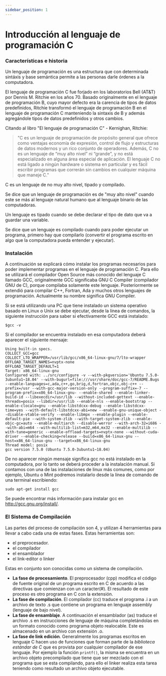 ```yaml
---
sidebar_position: 1
---
```


# Introducción al lenguaje de programación C

### Características e historia
Un lenguaje de programación es una estructura que con determinada sintáxis y base semántica permite a las personas darle órdenes a la computadora.

El lenguaje de programación C fue forjado en los laboratorios Bell (AT\&T) por Dennis M. Ritchie en los años 70. Basado originalmente en el lenguaje de programación B, cuyo mayor defecto era la carencia de tipos de datos predefinidos, Ritchie transformó el lenguaje de programación B en el lenguaje de programación C manteniendo la sintaxis de B y además agregándole tipos de datos predefinidos y otros cambios.

Citando al libro "El lenguaje de programación C" - Kernighan, Ritchie: 
> "C es un lenguaje de programación de propósito general que ofrece como ventajas economía de expresión, control de flujo y estructuras de datos modernos y un rico conjunto de operadores. Además, C no es un lenguaje de “muy alto nivel” ni “grande", y no está especializado en alguna área especial de aplicación. El lenguaje C no está ligado a ningún hardware o sistema en particular y es fácil escribir programas que correrán sin cambios en cualquier máquina que maneje C." 


C es un lenguaje de no muy alto nivel, tipado y compilado.

Se dice que un lenguaje de programación es de "muy  alto nivel" cuando este se más al lenguaje natural humano que al lenguaje binario de las computadoras. 

Un lenguaje es tipado cuando se debe declarar el tipo de dato que va a guardar una variable.

Se dice que un lenguaje es compilado cuando para poder ejecutar un programa, primero hay que compilarlo (convertir el programa escrito en algo que la computadora pueda entender y ejecutar).

### Instalación 

A continuación se explicará cómo instalar los programas necesarios para poder implementar programas en el lenguaje de programación C.
Para ello se utilizará el compilador Open Source más conocido del lenguaje C llamado GCC, originalmente GCC significaba GNU C Compiler (compilador GNU de C), porque compilaba solamente este lenguaje.
Posteriormente se extendió para compilar C++, Fortran, Ada y muchos otros lenguajes de programación.
Actualmente su nombre significa GNU Compiler.

Si se está utilizando una PC que tiene instalado un sistema operativo basado en Linux o Unix se debe ejecutar, desde la línea de comandos, la siguiente instrucción para saber si efectivamente GCC está instalado:

```
$gcc -v 
```
Si el compilador se encuentra instalado en esa computadora deberá aparecer el siguiente mensaje:


```
Using built-in specs.
COLLECT_GCC=gcc
COLLECT_LTO_WRAPPER=/usr/lib/gcc/x86_64-linux-gnu/7/lto-wrapper
OFFLOAD_TARGET_NAMES=nvptx-none
OFFLOAD_TARGET_DEFAULT=1
Target: x86_64-linux-gnu
Configured with: ../src/configure -v --with-pkgversion='Ubuntu 7.5.0-3ubuntu1~18.04' --with-bugurl=file:///usr/share/doc/gcc-7/README.Bugs --enable-languages=c,ada,c++,go,brig,d,fortran,objc,obj-c++ --prefix=/usr --with-gcc-major-version-only --program-suffix=-7 --program-prefix=x86_64-linux-gnu- --enable-shared --enable-linker-build-id --libexecdir=/usr/lib --without-included-gettext --enable-threads=posix --libdir=/usr/lib --enable-nls --enable-bootstrap --enable-clocale=gnu --enable-libstdcxx-debug --enable-libstdcxx-time=yes --with-default-libstdcxx-abi=new --enable-gnu-unique-object --disable-vtable-verify --enable-libmpx --enable-plugin --enable-default-pie --with-system-zlib --with-target-system-zlib --enable-objc-gc=auto --enable-multiarch --disable-werror --with-arch-32=i686 --with-abi=m64 --with-multilib-list=m32,m64,mx32 --enable-multilib --with-tune=generic --enable-offload-targets=nvptx-none --without-cuda-driver --enable-checking=release --build=x86_64-linux-gnu --host=x86_64-linux-gnu --target=x86_64-linux-gnu
Thread model: posix
gcc version 7.5.0 (Ubuntu 7.5.0-3ubuntu1~18.04) 
```
De no aparecer ningún mensaje significa gcc no está instalado en la computadora, por lo tanto se deberá proceder a la instalación manual.
Si contamos con una de las instalaciones de linux más comunes, como por ejemplo, Ubuntu o Mint podremos instalarlo desde la línea de comando de una terminal escribiendo:

```
sudo apt-get install gcc
```

Se puede encontrar más información para instalar gcc en http://gcc.gnu.org/install/.



### El Sistema de Compilación

Las partes del proceso de compilación son 4, y utilizan 4 herramientas para llevar a cabo cada una de estas fases. Estas herramientas son: 
*  el preprocesador.
*  el compilador
*  el ensamblador
*  el link-editor o linker

Estas en conjunto son conocidas como un sistema de compilación.   

* **La fase de procesamiento**. El preprocesador (cpp) modifica el código de fuente original de un programa escrito en C de acuerdo a las directivas que comienzan con un caracter(\#). El resultado de este proceso es otro programa en C con la extensión.
* **La fase de compilación**. El compilador (cc) traduce el programa .i a un archivo de texto .s que contiene un programa en lenguaje assembly (lenguaje de bajo nivel).
* **La fase de ensamblaje**. A continuación el ensamblador (as) traduce el archivo .s en instrucciones de lenguaje de máquina completándolas en un formato conocido como programa objeto realocable. Este es almacenado en un archivo con extensión .o.
* **La fase de link edición**. Generalmente los programas escritos en lenguaje C hacen uso de funciones que forman parte de la _biblioteca estándar de C_ que es provista por cualquier compilador de ese lenguaje. Por ejemplo la función ```printf()```, la misma se encuentra en un archivo objeto precompilado que tiene que ser mezclado con el programa que se esta compilando, para ello el linker realiza esta tarea teniendo como resultado un archivo objeto ejecutable. 